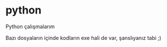 # python

Python çalışmalarım

Bazı dosyaların içinde kodların exe hali de var, şanslıyanız tabi ;)
